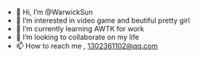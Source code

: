 - 👋 Hi, I’m @WarwickSun
- 👀 I’m interested in video game and beutiful pretty girl
- 🌱 I’m currently learning AWTK for work
- 💞️ I’m looking to collaborate on my life
- 📫 How to reach me , 1302361102@qq.com

<!---
WarwickSun/WarwickSun is a ✨ special ✨ repository because its `README.md` (this file) appears on your GitHub profile.
You can click the Preview link to take a look at your changes.
--->
